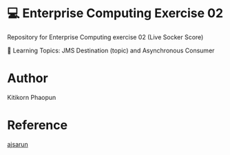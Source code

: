 # 💻 Enterprise Computing Exercise 02
Repository for Enterprise Computing exercise 02 (Live Socker Score)

📗 Learning Topics: JMS Destination (topic) and Asynchronous Consumer

# Author

Kitikorn Phaopun

# Reference

[ajsarun](https://www.github.com/ajsarun)
